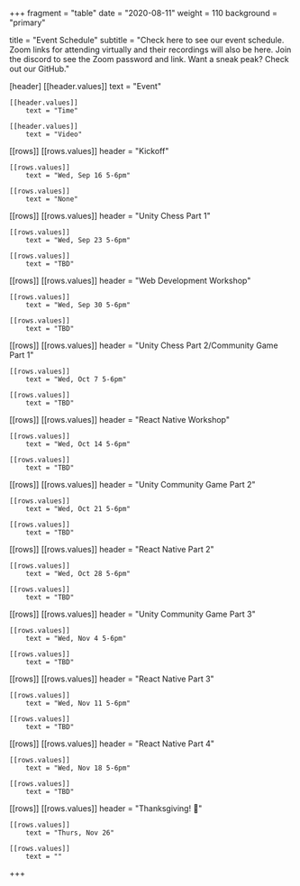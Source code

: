+++
fragment = "table"
date = "2020-08-11"
weight = 110
background = "primary"

title = "Event Schedule"
subtitle = "Check here to see our event schedule. Zoom links for attending virtually and their recordings will also be here. Join the discord to see the Zoom password and link. Want a sneak peak? Check out our GitHub."

[header]
    [[header.values]]
        text = "Event"

    [[header.values]]
        text = "Time"

    [[header.values]]
        text = "Video"

[[rows]]
    [[rows.values]]
        header = "Kickoff"

    [[rows.values]]
    	text = "Wed, Sep 16 5-6pm"
    
    [[rows.values]]
        text = "None"

[[rows]]
    [[rows.values]]
        header = "Unity Chess Part 1"

    [[rows.values]]
    	text = "Wed, Sep 23 5-6pm"
    
    [[rows.values]]
        text = "TBD"

[[rows]]
    [[rows.values]]
        header = "Web Development Workshop"

    [[rows.values]]
    	text = "Wed, Sep 30 5-6pm"
    
    [[rows.values]]
        text = "TBD"

[[rows]]
    [[rows.values]]
        header = "Unity Chess Part 2/Community Game Part 1"

    [[rows.values]]
    	text = "Wed, Oct 7 5-6pm"
    
    [[rows.values]]
        text = "TBD"

[[rows]]
    [[rows.values]]
        header = "React Native Workshop"

    [[rows.values]]
    	text = "Wed, Oct 14 5-6pm"
    
    [[rows.values]]
        text = "TBD"

[[rows]]
    [[rows.values]]
        header = "Unity Community Game Part 2"

    [[rows.values]]
    	text = "Wed, Oct 21 5-6pm"
    
    [[rows.values]]
        text = "TBD"

[[rows]]
    [[rows.values]]
        header = "React Native Part 2"

    [[rows.values]]
	    text = "Wed, Oct 28 5-6pm"
    
    [[rows.values]]
        text = "TBD"

[[rows]]
    [[rows.values]]
        header = "Unity Community Game Part 3"

    [[rows.values]]
	    text = "Wed, Nov 4 5-6pm"
    
    [[rows.values]]
        text = "TBD"

[[rows]]
    [[rows.values]]
        header = "React Native Part 3"

    [[rows.values]]
	    text = "Wed, Nov 11 5-6pm"
    
    [[rows.values]]
        text = "TBD"

[[rows]]
    [[rows.values]]
        header = "React Native Part 4"

    [[rows.values]]
	    text = "Wed, Nov 18 5-6pm"
    
    [[rows.values]]
        text = "TBD"

[[rows]]
    [[rows.values]]
        header = "Thanksgiving! 🦃"

    [[rows.values]]
        text = "Thurs, Nov 26"

    [[rows.values]]
        text = ""
+++